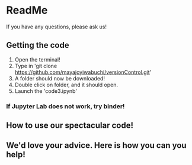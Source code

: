 # ReadMe

If you have any questions, please ask us!

## Getting the code

1. Open the terminal!
2. Type in 'git clone https://github.com/mayajoyiwabuchi/versionControl.git'
3. A folder should now be downloaded!
4. Double click on folder, and it should open.
5. Launch the 'code3.ipynb'

### If Jupyter Lab does not work, try binder!

## How to use our spectacular code!

## We'd love your advice. Here is how you can you help!
